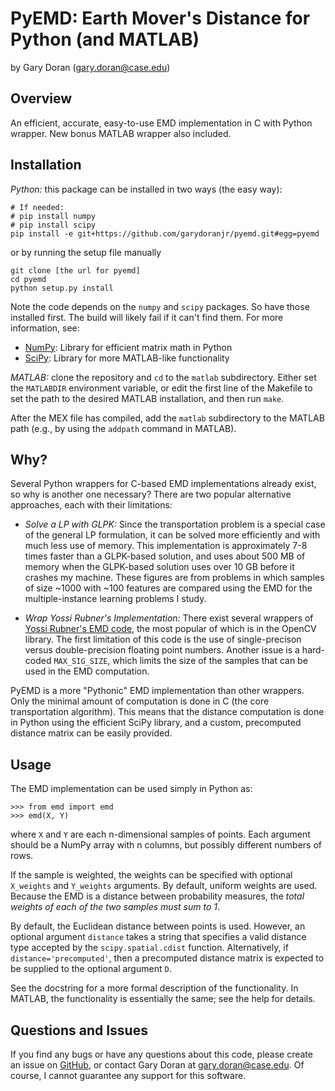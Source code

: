 PyEMD: Earth Mover's Distance for Python (and MATLAB)
=====================================================
by Gary Doran (<gary.doran@case.edu>)

Overview
--------
An efficient, accurate, easy-to-use EMD implementation in C with Python
wrapper. New bonus MATLAB wrapper also included.

Installation
------------
*Python:* this package can be installed in two ways (the easy way):

    # If needed:
    # pip install numpy
    # pip install scipy
    pip install -e git+https://github.com/garydoranjr/pyemd.git#egg=pyemd

or by running the setup file manually

    git clone [the url for pyemd]
    cd pyemd
    python setup.py install

Note the code depends on the `numpy` and `scipy` packages. So have those
installed first. The build will likely fail if it can't find them. For more
information, see:

 + [NumPy](http://www.numpy.org/): Library for efficient matrix math in Python
 + [SciPy](http://www.scipy.org/): Library for more MATLAB-like functionality

*MATLAB:* clone the repository and `cd` to the `matlab` subdirectory. Either
set the `MATLABDIR` environment variable, or edit the first line of the Makefile
to set the path to the desired MATLAB installation, and then run `make`.

After the MEX file has compiled, add the `matlab` subdirectory to the MATLAB
path (e.g., by using the `addpath` command in MATLAB).

Why?
----
Several Python wrappers for C-based EMD implementations already exist, so why is
another one necessary? There are two popular alternative approaches, each with
their limitations:

  - *Solve a LP with GLPK:* Since the transportation problem is a special case
    of the general LP formulation, it can be solved more efficiently and with
    much less use of memory. This implementation is approximately 7-8 times
    faster than a GLPK-based solution, and uses about 500 MB of memory when the
    GLPK-based solution uses over 10 GB before it crashes my machine.  These
    figures are from problems in which samples of size ~1000 with ~100 features
    are compared using the EMD for the multiple-instance learning problems I
    study.

  - *Wrap Yossi Rubner's Implementation:* There exist several wrappers of
    [Yossi Rubner's EMD code](http://robotics.stanford.edu/~rubner/emd/default.htm),
    the most popular of which is in the OpenCV library. The
    first limitation of this code is the use of single-precison versus
    double-precision floating point numbers.  Another issue is a hard-coded
    `MAX_SIG_SIZE`, which limits the size of the samples that can be used in
    the EMD computation.

PyEMD is a more "Pythonic" EMD implementation than other wrappers. Only the
minimal amount of computation is done in C (the core transportation algorithm).
This means that the distance computation is done in Python using the efficient
SciPy library, and a custom, precomputed distance matrix can be easily provided.

Usage
-----
The EMD implementation can be used simply in Python as:

    >>> from emd import emd
    >>> emd(X, Y)

where `X` and `Y` are each n-dimensional samples of points. Each argument should
be a NumPy array with n columns, but possibly different numbers of rows.

If the sample is weighted, the weights can be specified with optional
`X_weights` and `Y_weights` arguments. By default, uniform weights are used.
Because the EMD is a distance between probability measures, the *total weights
of each of the two samples must sum to 1*.

By default, the Euclidean distance between points is used. However, an optional
argument `distance` takes a string that specifies a valid distance type accepted
by the `scipy.spatial.cdist` function. Alternatively, if
`distance='precomputed'`, then a precomputed distance matrix is expected to be
supplied to the optional argument `D`.

See the docstring for a more formal description of the functionality. In MATLAB,
the functionality is essentially the same; see the help for details.

Questions and Issues
--------------------
If you find any bugs or have any questions about this code, please create an
issue on [GitHub](https://github.com/garydoranjr/pyemd/issues), or contact Gary
Doran at <gary.doran@case.edu>. Of course, I cannot guarantee any support for
this software.
